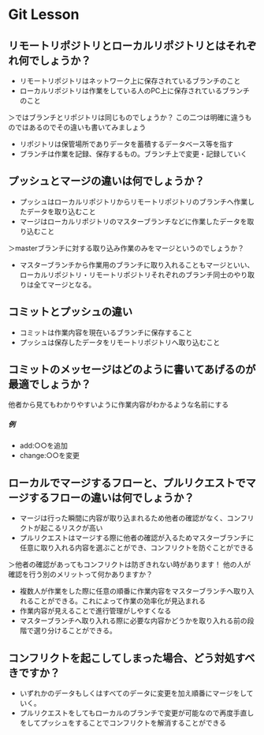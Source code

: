 # Git Lesson

## リモートリポジトリとローカルリポジトリとはそれぞれ何でしょうか？
- リモートリポジトリはネットワーク上に保存されているブランチのこと
- ローカルリポジトリは作業をしている人のPC上に保存されているブランチのこと

＞ではブランチとリポジトリは同じものでしょうか？
この二つは明確に違うものではあるのでその違いも書いてみましょう

- リポジトリは保管場所でありデータを蓄積するデータベース等を指す
- ブランチは作業を記録、保存するもの。ブランチ上で変更・記録していく


## プッシュとマージの違いは何でしょうか？
- プッシュはローカルリポジトリからリモートリポジトリのブランチへ作業したデータを取り込むこと
- マージはローカルリポジトリのマスターブランチなどに作業したデータを取り込むこと

＞masterブランチに対する取り込み作業のみをマージというのでしょうか？

- マスターブランチから作業用のブランチに取り入れることもマージといい、ローカルリポジトリ・リモートリポジトリそれぞれのブランチ同士のやり取りは全てマージとなる。

## コミットとプッシュの違い
- コミットは作業内容を現在いるブランチに保存すること
- プッシュは保存したデータをリモートリポジトリへ取り込むこと



## コミットのメッセージはどのように書いてあげるのが最適でしょうか？
他者から見てもわかりやすいように作業内容がわかるような名前にする
##### 例
- add:○○を追加
- change:○○を変更



## ローカルでマージするフローと、プルリクエストでマージするフローの違いは何でしょうか？
- マージは行った瞬間に内容が取り込まれるため他者の確認がなく、コンフリクトが起こるリスクが高い
- プルリクエストはマージする際に他者の確認が入るためマスターブランチに任意に取り入れる内容を選ぶことができ、コンフリクトを防ぐことができる

＞他者の確認があってもコンフリクトは防ぎきれない時があります！
他の人が確認を行う別のメリットって何かありますか？

- 複数人が作業をした際に任意の順番に作業内容をマスターブランチへ取り入れることができる。これによって作業の効率化が見込まれる
- 作業内容が見えることで進行管理がしやすくなる
- マスターブランチへ取り入れる際に必要な内容かどうかを取り入れる前の段階で選り分けることができる。


## コンフリクトを起こしてしまった場合、どう対処すべきですか？
- いずれかのデータもしくはすべてのデータに変更を加え順番にマージをしていく。
- プルリクエストをしてもローカルのブランチで変更が可能なので再度手直しをしてプッシュをすることでコンフリクトを解消することができる
